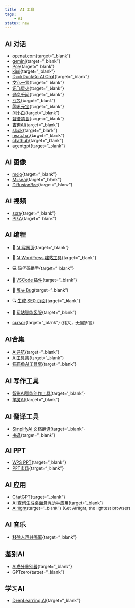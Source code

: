 ```yaml
---
title: AI 工具
tags:
    - AI
status: new
---
```


## AI 对话
- [openai.com](https://openai.com/){target=“_blank”}
- [gemini](https://gemini.google.com/app){target=“_blank”}
- [Poe](https://poe.com/ChatGPT){target=“_blank”}
- [kimi](https://kimi.moonshot.cn/){target=“_blank”}
- [DuckDuckGo AI Chat](https://duckduckgo.com/?q=DuckDuckGo+AI+Chat&ia=chat&duckai=1&t=ddg_ios&atb=v403-1&ko=-1){target=“_blank”}
- [文心一言](https://yiyan.baidu.com/){target=“_blank”}
- [讯飞星火](https://xinghuo.xfyun.cn/desk?ch=xhweb_ril){target=“_blank”}
- [通义千问](https://tongyi.aliyun.com/qianwen/){target=“_blank”}
- [豆包](https://www.doubao.com/chat/?channel=itab2&source=hw_db_itab){target=“_blank”}
- [腾讯元宝](https://yuanbao.tencent.com/chat/naQivTmsDa){target=“_blank”}
- [问小白](https://www.wenxiaobai.com/chat/200006){target=“_blank”}
- [智谱清言](https://chatglm.cn/main/guest?lang=zh){target=“_blank”}
- [吉狗Al](https://www.jidog.com/chat){target=“_blank”}
- [slack](https://slack.com/intl/zh-cn/){target=“_blank”}
- [nextchat](https://nextchat.dev/){target=“_blank”}
- [chathub](https://app.chathub.gg/){target=“_blank”}
- [agentgpt](https://agentgpt.reworkd.ai/){target=“_blank”}


## AI 图像

- [mojo](https://www.modular.com/mojo){target=“_blank”}
- [Museai](https://app.museai.cc/community){target=“_blank”}
- [DiffusionBee](https://diffusionbee.com/){target=“_blank”}

## AI 视频

- [sora](https://sora.com/){target=“_blank”}
- [PIKA](https://pika.art/login){target=“_blank”}

## AI 编程
- 🔧 [AI 写网页](https://heyleia.com/welcome){target=“_blank”}

- 🏢 [AI WordPress 建站工具](https://10web.io){target=“_blank”}

- 💻 [码代码助手](https://bito.ai){target=“_blank”}

- 🔌 [VSCode 插件](https://gpt95.com){target=“_blank”}

- 🐞 [解决 Bug](https://jam.dev/jamgpt){target=“_blank”}

- 🔍 [生成 SEO 页面](https://seomatic.ai){target=“_blank”}

- 🐘 [网站智能客服](https://elephant.ai){target=“_blank”}
- [cursor](https://www.cursor.com/){target=“_blank”}  (伟大，无需多言)

## AI合集
- [Ai导航](https://www.ainavpro.com/){target=“_blank”}  
- [AI工具集](https://ai-bot.cn/){target=“_blank”}
- [猫猫鱼AI工具窝](https://www.maomaoyu.coffee/zh){target=“_blank”}

## AI 写作工具  
- [智影AI智能创作工具](https://ai-bot.cn/){target=“_blank”}
- [笔灵AI](https://ibiling.cn/paper?from=itabpaper02){target=“_blank”}

## AI 翻译工具  
- [SimplifyAI 文档翻译](https://translate.simplifyai.cn/){target=“_blank”}
- [书译](https://www.booktranslator.app/zh-CN/){target=“_blank”}

## AI PPT

- [WPS PPT](https://ai.wps.cn/){target=“_blank”}
- [PPT市场](https://www.pptsupermarket.com/customizes){target=“_blank”}

## AI 应用  

- [ChatGPT](https://chatgpt.com/?oai-dm=1){target=“_blank”}
- [AI 查询生成桌面悬浮助手应用](https://github.com/mushan0x0/AI0x0.com){target=“_blank”}
- [Airlight](https://www.airlight.pro/){target=“_blank”} (Get Airlight, the lightest browser)

## AI 音乐

- [移除人声并隔离](https://vocalremover.org/zh/){target=“_blank”}

## 鉴别AI

- [Al成分鉴别器](https://app.illuminarty.ai/#/){target=“_blank”}
- [GPTzero](https://app.gptzero.me/app){target=“_blank”}

## 学习AI

- [DeepLearning.Al](https://www.deeplearning.ai/){target=“_blank”}